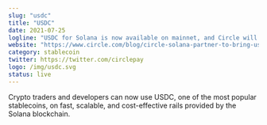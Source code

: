 ```yaml
---
slug: "usdc"
title: "USDC"
date: 2021-07-25
logline: "USDC for Solana is now available on mainnet, and Circle will bring comprehensive support for Solana across its suite of platform services and APIs in Q4."
website: "https://www.circle.com/blog/circle-solana-partner-to-bring-usdc-to-solana-blockchain"
category: stablecoin
twitter: https://twitter.com/circlepay
logo: /img/usdc.svg
status: live
---
```


Crypto traders and developers can now use USDC, one of the most popular stablecoins, on fast, scalable, and cost-effective rails provided by the Solana blockchain.
